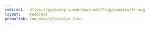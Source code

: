 ```yaml
---
redirect:  https://glossary.summerhays.net/fr/glossaire/fr-ang
layout:    redirect
permalink: /nouveau/glossaire_fran
---
```

